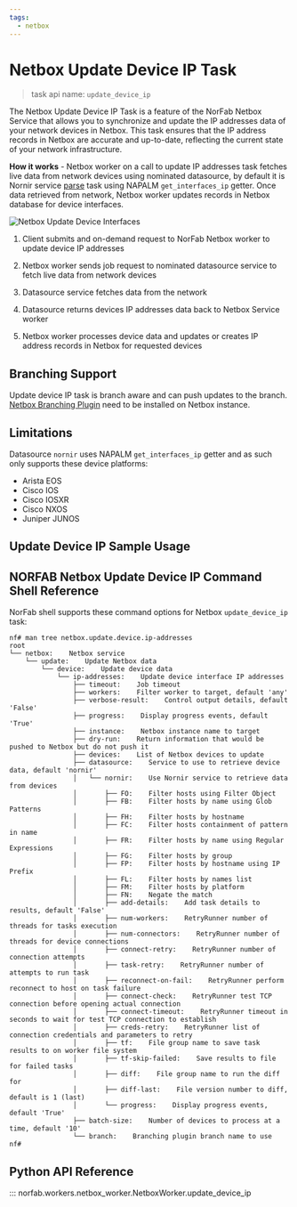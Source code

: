 ```yaml
---
tags:
  - netbox
---
```


# Netbox Update Device IP Task

> task api name: `update_device_ip`

The Netbox Update Device IP Task is a feature of the NorFab Netbox Service that allows you to synchronize and update the IP addresses data of your network devices in Netbox. This task ensures that the IP address records in Netbox are accurate and up-to-date, reflecting the current state of your network infrastructure.

**How it works** - Netbox worker on a call to update IP addresses task fetches live data from network devices using nominated datasource, by default it is Nornir service [parse](../nornir/services_nornir_service_tasks_parse.md) task using NAPALM `get_interfaces_ip` getter. Once data retrieved from network, Netbox worker updates records in Netbox database for device interfaces.

![Netbox Update Device Interfaces](../../images/Netbox_Service_Update_Interfaces.jpg)

1. Client submits and on-demand request to NorFab Netbox worker to update device IP addresses

2. Netbox worker sends job request to nominated datasource service to fetch live data from network devices

3. Datasource service fetches data from the network

4. Datasource returns devices IP addresses data back to Netbox Service worker

5. Netbox worker processes device data and updates or creates IP address records in Netbox for requested devices

## Branching Support

Update device IP task is branch aware and can push updates to the branch. [Netbox Branching Plugin](https://github.com/netboxlabs/netbox-branching) need to be installed on Netbox instance.

## Limitations

Datasource `nornir` uses NAPALM `get_interfaces_ip` getter and as such only supports these device platforms:

- Arista EOS
- Cisco IOS
- Cisco IOSXR
- Cisco NXOS
- Juniper JUNOS

## Update Device IP Sample Usage

## NORFAB Netbox Update Device IP Command Shell Reference

NorFab shell supports these command options for Netbox `update_device_ip` task:

```
nf# man tree netbox.update.device.ip-addresses
root
└── netbox:    Netbox service
    └── update:    Update Netbox data
        └── device:    Update device data
            └── ip-addresses:    Update device interface IP addresses
                ├── timeout:    Job timeout
                ├── workers:    Filter worker to target, default 'any'
                ├── verbose-result:    Control output details, default 'False'
                ├── progress:    Display progress events, default 'True'
                ├── instance:    Netbox instance name to target
                ├── dry-run:    Return information that would be pushed to Netbox but do not push it
                ├── devices:    List of Netbox devices to update
                ├── datasource:    Service to use to retrieve device data, default 'nornir'
                │   └── nornir:    Use Nornir service to retrieve data from devices
                │       ├── FO:    Filter hosts using Filter Object
                │       ├── FB:    Filter hosts by name using Glob Patterns
                │       ├── FH:    Filter hosts by hostname
                │       ├── FC:    Filter hosts containment of pattern in name
                │       ├── FR:    Filter hosts by name using Regular Expressions
                │       ├── FG:    Filter hosts by group
                │       ├── FP:    Filter hosts by hostname using IP Prefix
                │       ├── FL:    Filter hosts by names list
                │       ├── FM:    Filter hosts by platform
                │       ├── FN:    Negate the match
                │       ├── add-details:    Add task details to results, default 'False'
                │       ├── num-workers:    RetryRunner number of threads for tasks execution
                │       ├── num-connectors:    RetryRunner number of threads for device connections
                │       ├── connect-retry:    RetryRunner number of connection attempts
                │       ├── task-retry:    RetryRunner number of attempts to run task
                │       ├── reconnect-on-fail:    RetryRunner perform reconnect to host on task failure
                │       ├── connect-check:    RetryRunner test TCP connection before opening actual connection
                │       ├── connect-timeout:    RetryRunner timeout in seconds to wait for test TCP connection to establish
                │       ├── creds-retry:    RetryRunner list of connection credentials and parameters to retry
                │       ├── tf:    File group name to save task results to on worker file system
                │       ├── tf-skip-failed:    Save results to file for failed tasks
                │       ├── diff:    File group name to run the diff for
                │       ├── diff-last:    File version number to diff, default is 1 (last)
                │       └── progress:    Display progress events, default 'True'
                ├── batch-size:    Number of devices to process at a time, default '10'
                └── branch:    Branching plugin branch name to use
nf#
```

## Python API Reference

::: norfab.workers.netbox_worker.NetboxWorker.update_device_ip
